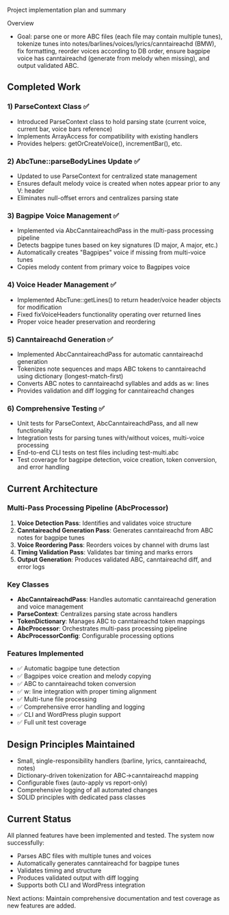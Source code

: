 Project implementation plan and summary

Overview
- Goal: parse one or more ABC files (each file may contain multiple tunes), tokenize tunes into notes/barlines/voices/lyrics/canntaireachd (BMW), fix formatting, reorder voices according to DB order, ensure bagpipe voice has canntaireachd (generate from melody when missing), and output validated ABC.

## Completed Work

### 1) ParseContext Class ✅
- Introduced ParseContext class to hold parsing state (current voice, current bar, voice bars reference)
- Implements ArrayAccess for compatibility with existing handlers
- Provides helpers: getOrCreateVoice(), incrementBar(), etc.

### 2) AbcTune::parseBodyLines Update ✅
- Updated to use ParseContext for centralized state management
- Ensures default melody voice is created when notes appear prior to any V: header
- Eliminates null-offset errors and centralizes parsing state

### 3) Bagpipe Voice Management ✅
- Implemented via AbcCanntaireachdPass in the multi-pass processing pipeline
- Detects bagpipe tunes based on key signatures (D major, A major, etc.)
- Automatically creates "Bagpipes" voice if missing from multi-voice tunes
- Copies melody content from primary voice to Bagpipes voice

### 4) Voice Header Management ✅
- Implemented AbcTune::getLines() to return header/voice header objects for modification
- Fixed fixVoiceHeaders functionality operating over returned lines
- Proper voice header preservation and reordering

### 5) Canntaireachd Generation ✅
- Implemented AbcCanntaireachdPass for automatic canntaireachd generation
- Tokenizes note sequences and maps ABC tokens to canntaireachd using dictionary (longest-match-first)
- Converts ABC notes to canntaireachd syllables and adds as w: lines
- Provides validation and diff logging for canntaireachd changes

### 6) Comprehensive Testing ✅
- Unit tests for ParseContext, AbcCanntaireachdPass, and all new functionality
- Integration tests for parsing tunes with/without voices, multi-voice processing
- End-to-end CLI tests on test files including test-multi.abc
- Test coverage for bagpipe detection, voice creation, token conversion, and error handling

## Current Architecture

### Multi-Pass Processing Pipeline (AbcProcessor)
1. **Voice Detection Pass**: Identifies and validates voice structure
2. **Canntaireachd Generation Pass**: Generates canntaireachd from ABC notes for bagpipe tunes
3. **Voice Reordering Pass**: Reorders voices by channel with drums last
4. **Timing Validation Pass**: Validates bar timing and marks errors
5. **Output Generation**: Produces validated ABC, canntaireachd diff, and error logs

### Key Classes
- **AbcCanntaireachdPass**: Handles automatic canntaireachd generation and voice management
- **ParseContext**: Centralizes parsing state across handlers
- **TokenDictionary**: Manages ABC to canntaireachd token mappings
- **AbcProcessor**: Orchestrates multi-pass processing pipeline
- **AbcProcessorConfig**: Configurable processing options

### Features Implemented
- ✅ Automatic bagpipe tune detection
- ✅ Bagpipes voice creation and melody copying
- ✅ ABC to canntaireachd token conversion
- ✅ w: line integration with proper timing alignment
- ✅ Multi-tune file processing
- ✅ Comprehensive error handling and logging
- ✅ CLI and WordPress plugin support
- ✅ Full unit test coverage

## Design Principles Maintained
- Small, single-responsibility handlers (barline, lyrics, canntaireachd, notes)
- Dictionary-driven tokenization for ABC→canntaireachd mapping
- Configurable fixes (auto-apply vs report-only)
- Comprehensive logging of all automated changes
- SOLID principles with dedicated pass classes

## Current Status
All planned features have been implemented and tested. The system now successfully:
- Parses ABC files with multiple tunes and voices
- Automatically generates canntaireachd for bagpipe tunes
- Validates timing and structure
- Produces validated output with diff logging
- Supports both CLI and WordPress integration

Next actions: Maintain comprehensive documentation and test coverage as new features are added.
